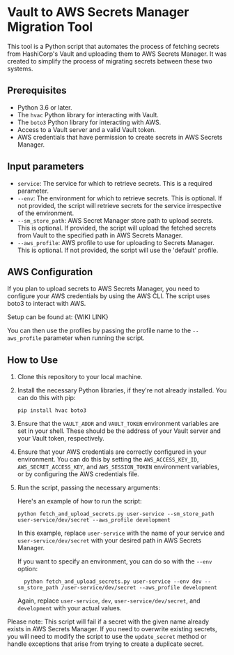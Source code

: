 # Vault to AWS Secrets Manager Migration Tool

This tool is a Python script that automates the process of fetching secrets from HashiCorp's Vault and uploading them to AWS Secrets Manager. It was created to simplify the process of migrating secrets between these two systems. 

## Prerequisites

- Python 3.6 or later.
- The `hvac` Python library for interacting with Vault.
- The `boto3` Python library for interacting with AWS.
- Access to a Vault server and a valid Vault token.
- AWS credentials that have permission to create secrets in AWS Secrets Manager.

## Input parameters
- `service`: The service for which to retrieve secrets. This is a required parameter.
- `--env`: The environment for which to retrieve secrets. This is optional. If not provided, the script will retrieve secrets for the service irrespective of the environment.
- `--sm_store_path`: AWS Secret Manager store path to upload secrets. This is optional. If provided, the script will upload the fetched secrets from Vault to the specified path in AWS Secrets Manager.
- `--aws_profile`: AWS profile to use for uploading to Secrets Manager. This is optional. If not provided, the script will use the 'default' profile.

## AWS Configuration
If you plan to upload secrets to AWS Secrets Manager, you need to configure your AWS credentials by using the AWS CLI. The script uses boto3 to interact with AWS.

Setup can be found at: {WIKI LINK}

You can then use the profiles by passing the profile name to the `--aws_profile` parameter when running the script.
    
## How to Use

1. Clone this repository to your local machine.
2. Install the necessary Python libraries, if they're not already installed. You can do this with pip:

    ```
    pip install hvac boto3
    ```

3. Ensure that the `VAULT_ADDR` and `VAULT_TOKEN` environment variables are set in your shell. These should be the address of your Vault server and your Vault token, respectively.

4. Ensure that your AWS credentials are correctly configured in your environment. You can do this by setting the `AWS_ACCESS_KEY_ID`, `AWS_SECRET_ACCESS_KEY`, and `AWS_SESSION_TOKEN` environment variables, or by configuring the AWS credentials file.

5. Run the script, passing the necessary arguments:

    Here's an example of how to run the script:
    
    ```console
    python fetch_and_upload_secrets.py user-service --sm_store_path user-service/dev/secret --aws_profile development
    ```

    In this example, replace `user-service` with the name of your service and `user-service/dev/secret` with your desired path in AWS Secrets Manager.

    If you want to specify an environment, you can do so with the `--env` option:

    ```console
      python fetch_and_upload_secrets.py user-service --env dev --sm_store_path /user-service/dev/secret --aws_profile development
     ```

    Again, replace `user-service`, `dev`, `user-service/dev/secret`, and `development` with your actual values.

Please note: This script will fail if a secret with the given name already exists in AWS Secrets Manager. If you need to overwrite existing secrets, you will need to modify the script to use the `update_secret` method or handle exceptions that arise from trying to create a duplicate secret.
